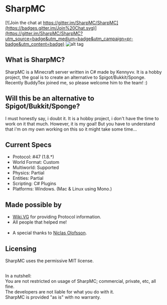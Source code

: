 # SharpMC

[![Join the chat at https://gitter.im/SharpMC/SharpMC](https://badges.gitter.im/Join%20Chat.svg)](https://gitter.im/SharpMC/SharpMC?utm_source=badge&utm_medium=badge&utm_campaign=pr-badge&utm_content=badge)
![alt tag](https://ci.appveyor.com/api/projects/status/qlviwrgvaeqa1u06?svg=true)

What is SharpMC?
----------------
SharpMC is a Minecraft server written in C# made by Kennyvv.
It is a hobby project, the goal is to create an alternative to Spigot/Bukkit/Sponge.
Recently BuddyTex joined me, so please welcome him to the team! :)

Will this be an alternative to Spigot/Bukkit/Sponge?
-------------------------------------------------------
I must honestly say, i doubt it. It is a hobby project, i don't have the time to work on it that much.
However, it is my goal! But you have to understand that i'm on my own working on this so it might take some time...


Current Specs
-----------------
  - Protocol: #47 (1.8.*)
  - World Format: Custom
  - Multiworld: Supported
  - Physics: Partial
  - Entities: Partial
  - Scripting: C# Plugins
  - Platforms: Windows. (Mac & Linux using Mono.)

Made possible by
------------------
  - <a href="http://wiki.vg/">Wiki.VG</a> for providing Protocol information.<br>
  - All people that helped me!<br><br>
  - A special thanks to <a href="https://github.com/NiclasOlofsson/">Niclas Olofsson</a>.

Licensing
----------
SharpMC uses the permissive MIT license.<br><br>

In a nutshell:<br>
You are not restricted on usage of SharpMC; commercial, private, etc, all fine.<br>
The developers are not liable for what you do with it.<br>
SharpMC is provided "as is" with no warranty.<br>
